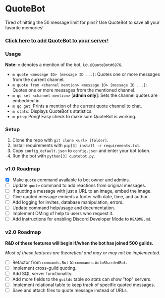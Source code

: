 # QuoteBot

Tired of hitting the 50 message limit for pins? Use QuoteBot to save all your favorite memories!

### [Click here to add QuoteBot to your server!](https://discordapp.com/oauth2/authorize?client_id=403644354591326218&scope=bot&permissions=117760)

### Usage

**Note:** `m` denotes a mention of the bot, i.e. `@QuoteBot#6976`.

- `m quote <message ID> [message ID ...]`: Quotes one or more messages from the current channel.
- `m quote from <channel mention> <message ID> [message ID ...]`: Quotes one or more messages from the mentioned channel.
- `m qc set <channel mention>` [**admin only**]: Sets the channel quotes are embedded in.
- `m qc get`: Prints a mention of the current quote channel to chat.
- `m stats`: Displays QuoteBot's statistics.
- `m ping`: Pong! Easy check to make sure QuoteBot is working.

### Setup

1. Clone the repo with `git clone <url> [folder]`.
2. Install requirements with `pip[3] install -r requirements.txt`.
3. Copy `config_default.json` to `config.json` and enter your bot token.
4. Run the bot with `python[3] quotebot.py`.

### v1.0 Roadmap

- [x] Make `quote` command available to bot owner and admins.
- [ ] Update `quote` command to add reactions from original messages.
- [ ] If quoting a message with just a URL to an image, embed the image.
- [ ] Give quoted message embeds a footer with date, time, and author.
- [ ] Add logging for invites, database manipulation, errors.
- [ ] Update command help/usage and documentation.
- [ ] Implement DMing of help to users who request it.
- [ ] Add instructions for enabling Discord Developer Mode to `README.md`.

### v2.0 Roadmap

**R&D of these features will begin if/when the bot has joined 500 guilds.**

_Most of these features are theoretical and may or may not be implemented._

- [ ] Refactor from `commands.Bot` to `commands.AutoShardedBot`.
- [ ] Implement cross-guild quoting.
- [ ] Add SQL server functionality.
- [ ] Add more fields to the `guilds` table so stats can show "top" servers.
- [ ] Implement relational table to keep track of specific quoted messages.
- [ ] Save and attach files to quote message instead of URLs.
